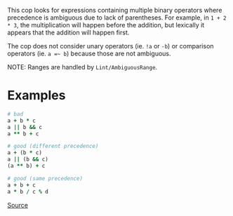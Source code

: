 
This cop looks for expressions containing multiple binary operators
where precedence is ambiguous due to lack of parentheses. For example,
in `1 + 2 * 3`, the multiplication will happen before the addition, but
lexically it appears that the addition will happen first.

The cop does not consider unary operators (ie. `!a` or `-b`) or comparison
operators (ie. `a =~ b`) because those are not ambiguous.

NOTE: Ranges are handled by `Lint/AmbiguousRange`.

# Examples

```ruby
# bad
a + b * c
a || b && c
a ** b + c

# good (different precedence)
a + (b * c)
a || (b && c)
(a ** b) + c

# good (same precedence)
a + b + c
a * b / c % d
```

[Source](http://www.rubydoc.info/gems/rubocop/RuboCop/Cop/Lint/AmbiguousOperatorPrecedence)